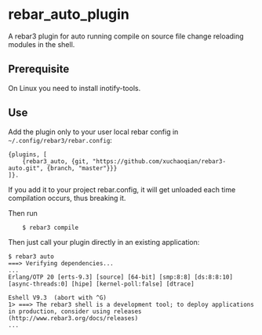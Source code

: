 rebar_auto_plugin
=====

A rebar3 plugin for auto running compile on source file change reloading modules in the shell.

Prerequisite
-----
On Linux you need to install inotify-tools.


Use
---

Add the plugin only to your user local rebar config in `~/.config/rebar3/rebar.config`:

    {plugins, [
        {rebar3_auto, {git, "https://github.com/xuchaoqian/rebar3-auto.git", {branch, "master"}}}
    ]}.

If you add it to your project rebar.config, it will get unloaded each time compilation occurs, thus breaking it.

Then run
```
    $ rebar3 compile
```

Then just call your plugin directly in an existing application:


```
$ rebar3 auto
===> Verifying dependencies...
...
Erlang/OTP 20 [erts-9.3] [source] [64-bit] [smp:8:8] [ds:8:8:10] [async-threads:0] [hipe] [kernel-poll:false] [dtrace]

Eshell V9.3  (abort with ^G)
1> ===> The rebar3 shell is a development tool; to deploy applications in production, consider using releases (http://www.rebar3.org/docs/releases)
...
```
